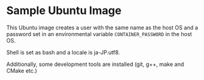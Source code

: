 # Sample Ubuntu Image

This Ubuntu image creates a user with the same name as the host OS and a password set in an environmental variable `CONTAINER_PASSWORD` in the host OS.

Shell is set as bash and  a locale is ja-JP.utf8.

Additionally, some development tools are installed (git, g++, make and CMake etc.)

